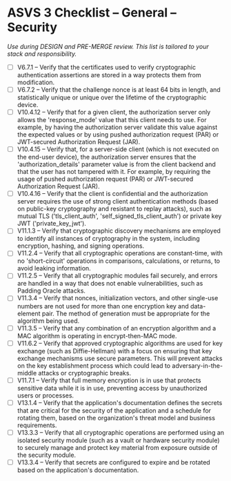 # ASVS 3 Checklist – General – Security

_Use during DESIGN and PRE-MERGE review. This list is tailored to your stack and responsibility._

- [ ] V6.7.1 – Verify that the certificates used to verify cryptographic authentication assertions are stored in a way protects them from modification.
- [ ] V6.7.2 – Verify that the challenge nonce is at least 64 bits in length, and statistically unique or unique over the lifetime of the cryptographic device.
- [ ] V10.4.12 – Verify that for a given client, the authorization server only allows the 'response_mode' value that this client needs to use. For example, by having the authorization server validate this value against the expected values or by using pushed authorization request (PAR) or JWT-secured Authorization Request (JAR).
- [ ] V10.4.15 – Verify that, for a server-side client (which is not executed on the end-user device), the authorization server ensures that the 'authorization_details' parameter value is from the client backend and that the user has not tampered with it. For example, by requiring the usage of pushed authorization request (PAR) or JWT-secured Authorization Request (JAR).
- [ ] V10.4.16 – Verify that the client is confidential and the authorization server requires the use of strong client authentication methods (based on public-key cryptography and resistant to replay attacks), such as mutual TLS ('tls_client_auth', 'self_signed_tls_client_auth') or private key JWT ('private_key_jwt').
- [ ] V11.1.3 – Verify that cryptographic discovery mechanisms are employed to identify all instances of cryptography in the system, including encryption, hashing, and signing operations.
- [ ] V11.2.4 – Verify that all cryptographic operations are constant-time, with no 'short-circuit' operations in comparisons, calculations, or returns, to avoid leaking information.
- [ ] V11.2.5 – Verify that all cryptographic modules fail securely, and errors are handled in a way that does not enable vulnerabilities, such as Padding Oracle attacks.
- [ ] V11.3.4 – Verify that nonces, initialization vectors, and other single-use numbers are not used for more than one encryption key and data-element pair. The method of generation must be appropriate for the algorithm being used.
- [ ] V11.3.5 – Verify that any combination of an encryption algorithm and a MAC algorithm is operating in encrypt-then-MAC mode.
- [ ] V11.6.2 – Verify that approved cryptographic algorithms are used for key exchange (such as Diffie-Hellman) with a focus on ensuring that key exchange mechanisms use secure parameters. This will prevent attacks on the key establishment process which could lead to adversary-in-the-middle attacks or cryptographic breaks.
- [ ] V11.7.1 – Verify that full memory encryption is in use that protects sensitive data while it is in use, preventing access by unauthorized users or processes.
- [ ] V13.1.4 – Verify that the application's documentation defines the secrets that are critical for the security of the application and a schedule for rotating them, based on the organization's threat model and business requirements.
- [ ] V13.3.3 – Verify that all cryptographic operations are performed using an isolated security module (such as a vault or hardware security module) to securely manage and protect key material from exposure outside of the security module.
- [ ] V13.3.4 – Verify that secrets are configured to expire and be rotated based on the application's documentation.
